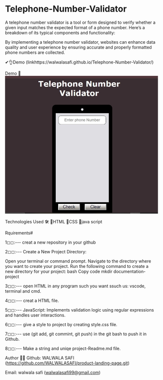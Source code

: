 # Telephone-Number-Validator

A telephone number validator is a tool or form designed to verify whether a given input matches the expected format of a phone number. Here’s a breakdown of its typical components and functionality:

By implementing a telephone number validator, websites can enhance data quality and user experience by ensuring accurate and properly formatted phone numbers are collected.

✔👌Demo (linkhttps://walwalasafi.github.io/Telephone-Number-Validator/)


Demo 📸
![image](image/pic.jpg)

Technologies Used 🛠️
🔹HTML
🔹CSS
🔹java script



Rquirements# 

1◻◻:--- creat a new repository in your github

2️◻◻:--- Create a New Project Directory:

Open your terminal or command prompt. Navigate to the directory where you want to create your project. Run the following command to create a new directory for your project: bash Copy code mkdir documentation-project

3️◻◻:--- open HTML in any program such you want ssuch us: vscode, terminal and cmd.

4️◻◻:--- creat a  HTML file.

5◻◻:--- JavaScript: Implements validation logic using regular expressions and handles user interactions.

6◻◻:--- give a style to project by creating style.css file. 

7◻◻:--- use (git add, git commint, git push) in the git bash to push it in Github.

8◻◻:--- Make a string and uniqe project-Readme.md file.


Author 🔵✅
Github: WALWALA SAFI (https://github.com/WALWALASAFI/product-landing-page.git)

Email: walwala safi (walwalasafi99@gmail.com)
